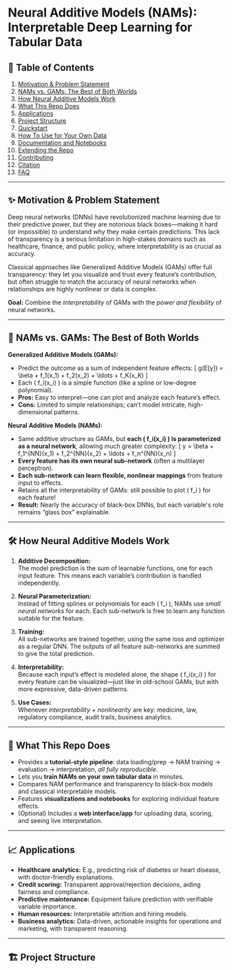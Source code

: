 # Neural Additive Models (NAMs): Interpretable Deep Learning for Tabular Data

## 📄 Table of Contents

1. [Motivation & Problem Statement](#motivation--problem-statement)
2. [NAMs vs. GAMs: The Best of Both Worlds](#nams-vs-gams-the-best-of-both-worlds)
3. [How Neural Additive Models Work](#how-neural-additive-models-work)
4. [What This Repo Does](#what-this-repo-does)
5. [Applications](#applications)
6. [Project Structure](#project-structure)
7. [Quickstart](#quickstart)
8. [How To Use for Your Own Data](#how-to-use-for-your-own-data)
9. [Documentation and Notebooks](#documentation-and-notebooks)
10. [Extending the Repo](#extending-the-repo)
11. [Contributing](#contributing)
12. [Citation](#citation)
13. [FAQ](#faq)

---

## ✨ Motivation & Problem Statement

Deep neural networks (DNNs) have revolutionized machine learning due to their predictive power, but they are notorious black boxes—making it hard (or impossible) to understand *why* they make certain predictions. This lack of transparency is a serious limitation in high-stakes domains such as healthcare, finance, and public policy, where interpretability is as crucial as accuracy.

Classical approaches like Generalized Additive Models (GAMs) offer full transparency: they let you visualize and trust every feature’s contribution, but often struggle to match the accuracy of neural networks when relationships are highly nonlinear or data is complex.

**Goal:** Combine the *interpretability* of GAMs with the *power and flexibility* of neural networks.

---

## 🔎 NAMs vs. GAMs: The Best of Both Worlds

**Generalized Additive Models (GAMs):**
- Predict the outcome as a sum of independent feature effects:
  \[
  g(E[y]) = \beta + f_1(x_1) + f_2(x_2) + \ldots + f_K(x_K)
  \]
- Each \( f_i(x_i) \) is a simple function (like a spline or low-degree polynomial).
- **Pros:** Easy to interpret—one can plot and analyze each feature’s effect.
- **Cons:** Limited to simple relationships; can’t model intricate, high-dimensional patterns.

**Neural Additive Models (NAMs):**
- Same additive structure as GAMs, but **each \( f_i(x_i) \) is parameterized as a neural network**, allowing much greater complexity:
  \[
  y = \beta + f_1^{NN}(x_1) + f_2^{NN}(x_2) + \ldots + f_n^{NN}(x_n)
  \]
- **Every feature has its own neural sub-network** (often a multilayer perceptron).
- **Each sub-network can learn flexible, nonlinear mappings** from feature input to effects.
- Retains all the interpretability of GAMs: still possible to plot \( f_i \) for each feature!
- **Result:** Nearly the accuracy of black-box DNNs, but each variable's role remains “glass box” explainable.

---

## 🛠️ How Neural Additive Models Work

1. **Additive Decomposition:**  
   The model prediction is the sum of learnable functions, one for each input feature. This means each variable’s contribution is handled independently.

2. **Neural Parameterization:**  
   Instead of fitting splines or polynomials for each \( f_i \), NAMs use *small neural networks* for each. Each sub-network is free to learn any function suitable for the feature.

3. **Training:**  
   All sub-networks are trained together, using the same loss and optimizer as a regular DNN. The outputs of all feature sub-networks are summed to give the total prediction.

4. **Interpretability:**  
   Because each input’s effect is modeled alone, the shape \( f_i(x_i) \) for every feature can be visualized—just like in old-school GAMs, but with more expressive, data-driven patterns.

5. **Use Cases:**  
   Whenever *interpretability + nonlinearity* are key: medicine, law, regulatory compliance, audit trails, business analytics.

---

## 🚀 What This Repo Does

- Provides a **tutorial-style pipeline**: data loading/prep → NAM training → evaluation → interpretation, *all fully reproducible*.
- Lets you **train NAMs on your own tabular data** in minutes.
- Compares NAM performance and transparency to black-box models and classical interpretable models.
- Features **visualizations and notebooks** for exploring individual feature effects.
- (Optional) Includes a **web interface/app** for uploading data, scoring, and seeing live interpretation.

---

## 📈 Applications

- **Healthcare analytics:** E.g., predicting risk of diabetes or heart disease, with doctor-friendly explanations.
- **Credit scoring:** Transparent approval/rejection decisions, aiding fairness and compliance.
- **Predictive maintenance:** Equipment failure prediction with verifiable variable importance.
- **Human resources:** Interpretable attrition and hiring models.
- **Business analytics:** Data-driven, actionable insights for operations and marketing, with transparent reasoning.

---

## 🏗️ Project Structure

